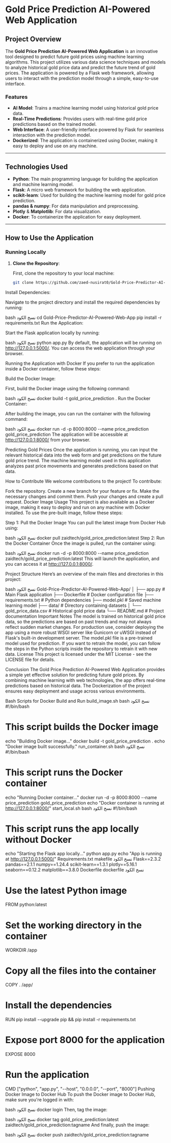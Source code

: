 # **Gold Price Prediction AI-Powered Web Application**

## **Project Overview**

The **Gold Price Prediction AI-Powered Web Application** is an innovative tool designed to predict future gold prices using machine learning algorithms. This project utilizes various data science techniques and models to analyze historical gold price data and predict the future trend of gold prices. The application is powered by a Flask web framework, allowing users to interact with the prediction model through a simple, easy-to-use interface.

### **Features**

- **AI Model**: Trains a machine learning model using historical gold price data.
- **Real-Time Predictions**: Provides users with real-time gold price predictions based on the trained model.
- **Web Interface**: A user-friendly interface powered by Flask for seamless interaction with the prediction model.
- **Dockerized**: The application is containerized using Docker, making it easy to deploy and use on any machine.

---

## **Technologies Used**

- **Python**: The main programming language for building the application and machine learning model.
- **Flask**: A micro web framework for building the web application.
- **scikit-learn**: Used for building the machine learning model for gold price prediction.
- **pandas & numpy**: For data manipulation and preprocessing.
- **Plotly** & **Matplotlib**: For data visualization.
- **Docker**: To containerize the application for easy deployment.

---

## **How to Use the Application**

### **Running Locally**

1. **Clone the Repository**:

   First, clone the repository to your local machine:

   ```bash
   git clone https://github.com/zaed-nusirat0/Gold-Price-Predictor-AI-Powered-Web-App.git
Install Dependencies:

Navigate to the project directory and install the required dependencies by running:

bash
نسخ الكود
cd Gold-Price-Predictor-AI-Powered-Web-App
pip install -r requirements.txt
Run the Application:

Start the Flask application locally by running:

bash
نسخ الكود
python app.py
By default, the application will be running on http://127.0.0.1:5000/. You can access the web application through your browser.

Running the Application with Docker
If you prefer to run the application inside a Docker container, follow these steps:

Build the Docker Image:

First, build the Docker image using the following command:

bash
نسخ الكود
docker build -t gold_price_prediction .
Run the Docker Container:

After building the image, you can run the container with the following command:

bash
نسخ الكود
docker run -d -p 8000:8000 --name price_prediction gold_price_prediction
The application will be accessible at http://127.0.0.1:8000/ from your browser.

Predicting Gold Prices
Once the application is running, you can input the relevant historical data into the web form and get predictions on the future gold price trend. The machine learning model used in this application analyzes past price movements and generates predictions based on that data.

How to Contribute
We welcome contributions to the project! To contribute:

Fork the repository.
Create a new branch for your feature or fix.
Make the necessary changes and commit them.
Push your changes and create a pull request.
Docker Image Usage
This project is also available as a Docker image, making it easy to deploy and run on any machine with Docker installed. To use the pre-built image, follow these steps:

Step 1: Pull the Docker Image
You can pull the latest image from Docker Hub using:

bash
نسخ الكود
docker pull zaidtech/gold_price_prediction:latest
Step 2: Run the Docker Container
Once the image is pulled, run the container using:

bash
نسخ الكود
docker run -d -p 8000:8000 --name price_prediction zaidtech/gold_price_prediction:latest
This will launch the application, and you can access it at http://127.0.0.1:8000/.

Project Structure
Here’s an overview of the main files and directories in this project:

bash
نسخ الكود
Gold-Price-Predictor-AI-Powered-Web-App/
│
├── app.py                  # Main Flask application
├── Dockerfile              # Docker configuration file
├── requirements.txt        # Python dependencies
├── model.pkl               # Saved machine learning model
├── data/                   # Directory containing datasets
│   └── gold_price_data.csv # Historical gold price data
└── README.md               # Project documentation
Important Notes
The model is trained on historical gold price data, so the predictions are based on past trends and may not always reflect sudden market changes.
For production use, consider deploying the app using a more robust WSGI server like Gunicorn or uWSGI instead of Flask's built-in development server.
The model.pkl file is a pre-trained model used for prediction. If you want to retrain the model, you can follow the steps in the Python scripts inside the repository to retrain it with new data.
License
This project is licensed under the MIT License - see the LICENSE file for details.

Conclusion
The Gold Price Prediction AI-Powered Web Application provides a simple yet effective solution for predicting future gold prices. By combining machine learning with web technologies, the app offers real-time predictions based on historical data. The Dockerization of the project ensures easy deployment and usage across various environments.

Bash Scripts for Docker Build and Run
build_image.sh
bash
نسخ الكود
#!/bin/bash

# This script builds the Docker image

echo "Building Docker image..."
docker build -t gold_price_prediction .
echo "Docker image built successfully."
run_container.sh
bash
نسخ الكود
#!/bin/bash

# This script runs the Docker container

echo "Running Docker container..."
docker run -d -p 8000:8000 --name price_prediction gold_price_prediction
echo "Docker container is running at http://127.0.0.1:8000/"
start_local.sh
bash
نسخ الكود
#!/bin/bash

# This script runs the app locally without Docker

echo "Starting the Flask app locally..."
python app.py
echo "App is running at http://127.0.0.1:5000/"
Requirements.txt
makefile
نسخ الكود
Flask==2.3.2
pandas==2.1.1
numpy==1.24.4
scikit-learn==1.3.1
plotly==5.16.1
seaborn==0.12.2
matplotlib==3.8.0
Dockerfile
dockerfile
نسخ الكود
# Use the latest Python image
FROM python:latest

# Set the working directory in the container
WORKDIR /app

# Copy all the files into the container
COPY . /app/

# Install the dependencies
RUN pip install --upgrade pip && pip install -r requirements.txt

# Expose port 8000 for the application
EXPOSE 8000

# Run the application
CMD ["python", "app.py", "--host", "0.0.0.0", "--port", "8000"]
Pushing Docker Image to Docker Hub
To push the Docker image to Docker Hub, make sure you're logged in with:

bash
نسخ الكود
docker login
Then, tag the image:

bash
نسخ الكود
docker tag gold_price_prediction:latest zaidtech/gold_price_prediction:tagname
And finally, push the image:

bash
نسخ الكود
docker push zaidtech/gold_price_prediction:tagname

